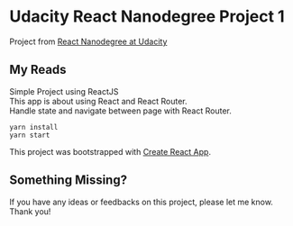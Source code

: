 # Udacity React Nanodegree Project 1

Project from [React Nanodegree at Udacity](https://www.udacity.com/course/react-nanodegree--nd019)<br>

## My Reads

Simple Project using ReactJS<br>
This app is about using React and React Router.<br>
Handle state and navigate between page with React Router.

```
yarn install
yarn start
```

This project was bootstrapped with [Create React App](https://github.com/facebookincubator/create-react-app).

## Something Missing?

If you have any ideas or feedbacks on this project, please let me know.<br>
Thank you!
